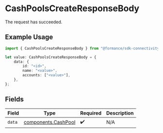 # CashPoolsCreateResponseBody

The request has succeeded.

## Example Usage

```typescript
import { CashPoolsCreateResponseBody } from "@formance/sdk-connectivity/models/operations";

let value: CashPoolsCreateResponseBody = {
    data: {
        id: "<id>",
        name: "<value>",
        accounts: ["<value>"],
    },
};
```

## Fields

| Field                                                      | Type                                                       | Required                                                   | Description                                                |
| ---------------------------------------------------------- | ---------------------------------------------------------- | ---------------------------------------------------------- | ---------------------------------------------------------- |
| `data`                                                     | [components.CashPool](../../models/components/cashpool.md) | :heavy_check_mark:                                         | N/A                                                        |